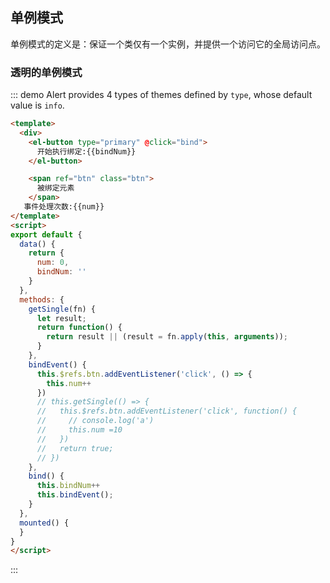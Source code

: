 ## 单例模式

单例模式的定义是：保证一个类仅有一个实例，并提供一个访问它的全局访问点。

### 透明的单例模式

::: demo Alert provides 4 types of themes defined by `type`, whose default value is `info`.

```html
<template>
  <div>
    <el-button type="primary" @click="bind">
      开始执行绑定:{{bindNum}}
    </el-button>

    <span ref="btn" class="btn">
      被绑定元素
    </span>
   事件处理次数:{{num}}
</template>
<script>
export default {
  data() {
    return {
      num: 0,
      bindNum: ''
    }
  },
  methods: {
    getSingle(fn) {
      let result;
      return function() {
        return result || (result = fn.apply(this, arguments));
      }
    },
    bindEvent() {
      this.$refs.btn.addEventListener('click', () => {
        this.num++
      })
      // this.getSingle(() => {
      //   this.$refs.btn.addEventListener('click', function() {
      //     // console.log('a')
      //     this.num =10
      //   })
      //   return true;
      // })
    },
    bind() {
      this.bindNum++
      this.bindEvent();
    }
  },
  mounted() {
  }
}
</script>
```

:::

<style>
.demo-box .el-alert {
  margin: 20px 0 0;
}

.demo-box .el-alert:first-child {
  margin: 0;
  color: #000;
}

.btn {
  display: inline-block;
  line-height: 1;
  white-space: nowrap;
  cursor: pointer;
  background: #fff;
  border: 1px solid #c4c4c4;
  color: #1f2d3d;
  margin: 0;
  padding: 10px 15px;
  border-radius: 4px;
}
</style>
